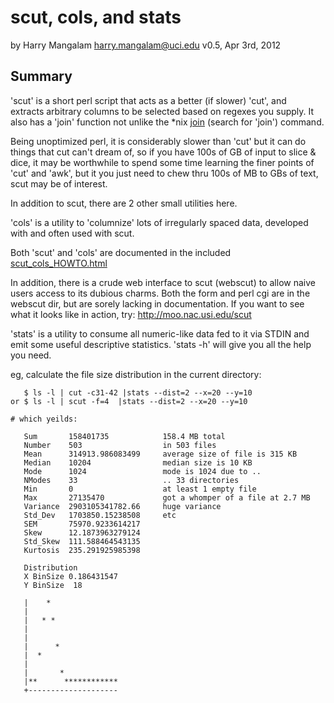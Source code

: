 # scut, cols, and stats

by Harry Mangalam <harry.mangalam@uci.edu> 
v0.5, Apr 3rd, 2012

## Summary

'scut' is a short perl script that acts as a better (if slower) 'cut', and  
extracts arbitrary columns to be selected based on regexes you supply.  It also has
a 'join' function not unlike the *nix
[join](http://www.ibm.com/developerworks/linux/tutorials/l-gnutex/) 
(search for 'join') command.

Being unoptimized perl, it is considerably slower than 'cut' but it can do
things that cut can't dream of, so if you have 100s of GB of input to slice
& dice, it may be worthwhile to spend some time learning the finer points
of 'cut' and 'awk', but it you just need to chew thru 100s of MB to GBs of text,
scut may be of interest.

In addition to scut, there are 2 other small utilities here.

'cols' is a utility to 'columnize' lots of irregularly spaced data,
developed with and often used with scut.

Both 'scut' and 'cols' are documented in the included 
[scut_cols_HOWTO.html](http://moo.nac.uci.edu/~hjm/scut_cols_HOWTO.html)

In addition, there is a crude web interface to scut (webscut) to allow naive users
access to its dubious charms.  Both the form and perl cgi are in the webscut dir,
but are sorely lacking in documentation.  If you want to see what it looks
like in action, try: <http://moo.nac.usi.edu/scut>

'stats' is a utility to consume all numeric-like data fed to it via STDIN
and emit some useful descriptive statistics. 'stats -h' will give you all 
the help you need.

eg, calculate the file size distribution in the current directory:

````
   $ ls -l | cut -c31-42 |stats --dist=2 --x=20 --y=10
or $ ls -l | scut -f=4  |stats --dist=2 --x=20 --y=10

# which yeilds:

   Sum       158401735            158.4 MB total
   Number    503                  in 503 files
   Mean      314913.986083499     average size of file is 315 KB
   Median    10204                median size is 10 KB
   Mode      1024                 mode is 1024 due to ..
   NModes    33                   .. 33 directories
   Min       0                    at least 1 empty file
   Max       27135470             got a whomper of a file at 2.7 MB
   Variance  2903105341782.66     huge variance
   Std_Dev   1703850.15238508     etc
   SEM       75970.9233614217
   Skew      12.1873963279124
   Std_Skew  111.588464543135
   Kurtosis  235.291925985398

   Distribution
   X BinSize 0.186431547
   Y BinSize  18

   |    *
   |
   |   * *
   |
   |
   |      *
   |  *
   |
   |       *
   |**      ************
   +--------------------

````

